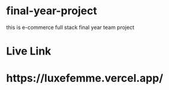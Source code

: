# final-year-project 
this is e-commerce full stack final year   team  project   
<h1>Live Link</h1> 
<h1>https://luxefemme.vercel.app/</h1>
